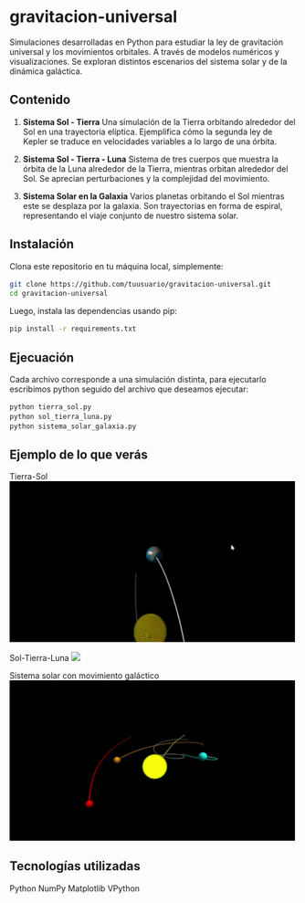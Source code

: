 # gravitacion-universal
Simulaciones desarrolladas en Python para estudiar la ley de gravitación universal y los movimientos orbitales. A través de modelos numéricos y visualizaciones. Se exploran distintos escenarios del sistema solar y de la dinámica galáctica.
## Contenido
1.  **Sistema Sol - Tierra**
Una simulación de la Tierra orbitando alrededor del Sol en una trayectoria elíptica. Ejemplifica cómo la segunda ley de Kepler se traduce en velocidades variables a lo largo de una órbita.
2.  **Sistema Sol - Tierra - Luna**
Sistema de tres cuerpos que muestra la órbita de la Luna alrededor de la Tierra, mientras orbitan alrededor del Sol. Se aprecian perturbaciones y la complejidad del movimiento.

3. **Sistema Solar en la Galaxia**
Varios planetas orbitando el Sol mientras este se desplaza por la galaxia. Son trayectorias en forma de espiral, representando el viaje conjunto de nuestro sistema solar.

 
## Instalación
Clona este repositorio en tu máquina local, simplemente:

```bash
git clone https://github.com/tuusuario/gravitacion-universal.git
cd gravitacion-universal
```
Luego, instala las dependencias usando pip:
```bash
pip install -r requirements.txt
```
## Ejecuación
Cada archivo corresponde a una simulación distinta, para ejecutarlo escribimos python seguido del archivo que deseamos ejecutar:
```bash
python tierra_sol.py
python sol_tierra_luna.py
python sistema_solar_galaxia.py
```
## Ejemplo de lo que verás
Tierra-Sol
<img src="tierra-sol.gif" width="500" >


Sol-Tierra-Luna
<img src="tuna-tierra-sol.gif" width="500" >


Sistema solar con movimiento galáctico
<img src="sistema-galaxia.gif" width="500" >
## Tecnologías utilizadas
Python
NumPy
Matplotlib
VPython

